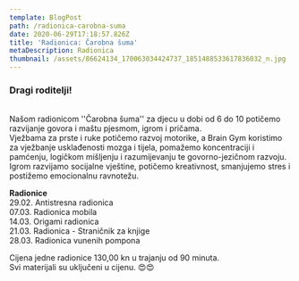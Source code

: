 ```yaml
---
template: BlogPost
path: /radionica-carobna-suma
date: 2020-06-29T17:18:57.826Z
title: 'Radionica: Čarobna šuma'
metaDescription: Radionica
thumbnail: /assets/86624134_170063034424737_1851488533617836032_n.jpg
---
```

<!--StartFragment-->

### Dragi roditelji!

\
Našom radionicom ''Čarobna šuma'' za djecu u dobi od 6 do 10 potičemo razvijanje govora i maštu pjesmom, igrom i pričama.\
Vježbama za prste i ruke potičemo razvoj motorike, a Brain Gym koristimo za vježbanje usklađenosti mozga i tijela, pomažemo koncentraciji i pamćenju, logičkom mišljenju i razumijevanju te govorno-jezičnom razvoju. Igrom razvijamo socijalne vještine, potičemo kreativnost, smanjujemo stres i postižemo emocionalnu ravnotežu.

**Radionice**\
29.02. Antistresna radionica\
07.03. Radionica mobila\
14.03. Origami radionica\
21.03. Radionica - Straničnik za knjige\
28.03. Radionica vunenih pompona

Cijena jedne radionice 130,00 kn u trajanju od 90 minuta.\
Svi materijali su uključeni u cijenu. 😍😍

<!--EndFragment-->

